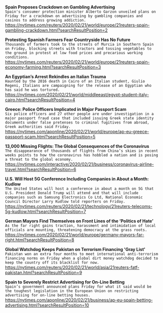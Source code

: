 **Spain Proposes Crackdown on Gambling Advertising**\
`Spain's consumer protection minister Alberto Garzon unveiled plans on Friday for a crackdown on advertising by gambling companies and casinos to address growing addiction.`\
https://nytimes.com/reuters/2020/02/21/world/europe/21reuters-spain-gambling-crackdown.html?searchResultPosition=2

**Protesting Spanish Farmers Fear Countryside Has No Future**\
`Thousands of farmers took to the streets of Murcia in Southern Spain on Friday, blocking streets with tractors and tossing vegetables to the ground in protest at low food prices and precarious working conditions.`\
https://nytimes.com/reuters/2020/02/21/world/europe/21reuters-spain-economy-farming.html?searchResultPosition=3

**An Egyptian’s Arrest Rekindles an Italian Trauma**\
`Haunted by the 2016 death in Cairo of an Italian student, Giulio Regeni, Italians are campaigning for the release of an Egyptian who has said he was tortured.`\
https://nytimes.com/2020/02/21/world/middleeast/egypt-student-italy-cairo.html?searchResultPosition=4

**Greece: Police Officers Implicated in Major Passport Scam**\
`Six police officers and 27 other people are under investigation in a major passport fraud case that included issuing Greek state identity documents under false pretenses to criminal fugitives from abroad, Greek authorities said Friday.`\
https://nytimes.com/aponline/2020/02/21/world/europe/ap-eu-greece-passport-scam.html?searchResultPosition=5

**13,000 Missing Flights: The Global Consequences of the Coronavirus**\
`The disappearance of thousands of flights from China’s skies in recent weeks points to how the coronavirus has hobbled a nation and is posing a threat to the global economy.`\
https://nytimes.com/interactive/2020/02/21/business/coronavirus-airline-travel.html?searchResultPosition=6

**U.S. Will Host 5G Conference Including Companies in About a Month: Kudlow**\
`The United States will host a conference in about a month on 5G that U.S. President Donald Trump will attend and that will include companies such as Samsung Electronics Co Ltd, National Economic Council Director Larry Kudlow told reporters on Friday.`\
https://nytimes.com/reuters/2020/02/21/technology/21reuters-telecoms-5g-kudlow.html?searchResultPosition=7

**German Mayors Find Themselves on Front Lines of the ‘Politics of Hate’**\
`As the far right gains traction, harassment and intimidation of local officials are mounting, threatening democracy at the grass roots.`\
https://nytimes.com/2020/02/21/world/europe/germany-mayors-far-right.html?searchResultPosition=8

**Global Watchdog Keeps Pakistan on Terrorism Financing 'Gray List'**\
`Pakistan won an extra four months to meet international anti-terrorism financing norms on Friday when a global dirt money watchdog decided to keep the country off its blacklist for now.`\
https://nytimes.com/reuters/2020/02/21/world/asia/21reuters-fatf-pakistan.html?searchResultPosition=9

**Spain to Severely Restrict Advertising for On-Line Betting**\
`Spain’s government announced plans Friday for what it said would be the toughest legislation in the European Union on restricting advertising for on-line betting houses.`\
https://nytimes.com/aponline/2020/02/21/business/ap-eu-spain-betting-advertising.html?searchResultPosition=10

